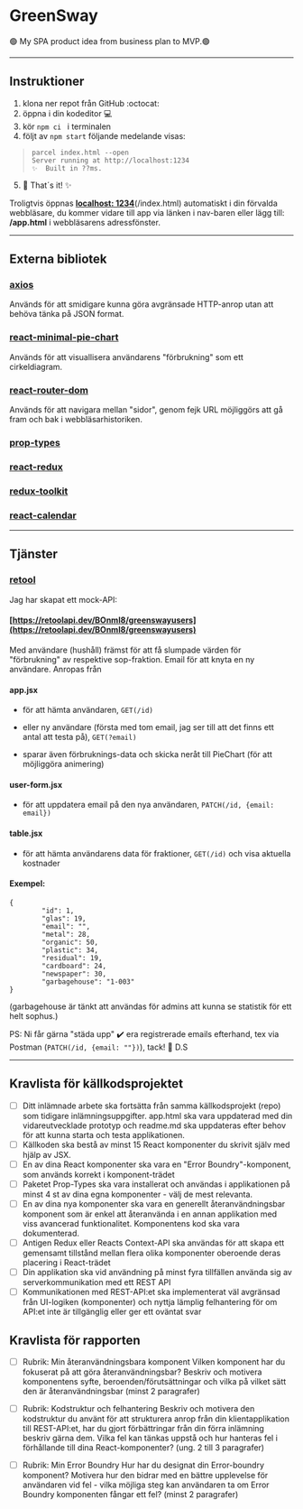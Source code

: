 # GreenSway
🟢 My SPA product idea from business plan to MVP.🟢
________________________________________________________________________________________________________________________________________________________________________________
## Instruktioner

1. klona ner repot från GitHub :octocat:
2. öppna i din kodeditor :computer:
3. kör ```npm ci ``` i terminalen 
4. följt av ```npm start``` följande medelande visas: 
 > ```green-sway@1.0.0 start
 > parcel index.html --open
 > Server running at http://localhost:1234 
 > ✨  Built in ??ms.

5. 🚀 That´s it!  ✨

Troligtvis öppnas **[localhost: 1234](http://localhost:1234)**(/index.html) automatiskt i din förvalda webbläsare, du kommer vidare till app via länken i nav-baren eller lägg till: **/app.html** i webbläsarens adressfönster.
________________________________________________________________________________________________________________________________________________________________________________
## Externa bibliotek

### [axios](https://www.npmjs.com/package/axios)
Används för att smidigare kunna göra avgränsade HTTP-anrop utan att behöva tänka på JSON format.

### [react-minimal-pie-chart](https://www.npmjs.com/package/react-minimal-pie-chart)
Används för att visuallisera användarens "förbrukning" som ett cirkeldiagram.

### [react-router-dom](https://www.npmjs.com/package/react-router-dom)
Används för att navigara mellan "sidor", genom fejk URL möjliggörs att gå fram och bak i webbläsarhistoriken.

### [prop-types](https://www.npmjs.com/package/proptypes)

### [react-redux](https://www.npmjs.com/package/react-redux)

### [redux-toolkit](https://www.npmjs.com/package/@reduxjs/toolkit)

### [react-calendar](https://www.npmjs.com/package/react-calendar)
________________________________________________________________________________________________________________________________________________________________________________
## Tjänster

### [retool](https://retool.com/api-generator/)
Jag har skapat ett mock-API: 
#### [https://retoolapi.dev/BOnmI8/greenswayusers](https://retoolapi.dev/BOnmI8/greenswayusers)
Med användare (hushåll) främst för att få slumpade värden för "förbrukning" av respektive sop-fraktion. Email för att knyta en ny användare. 
Anropas från 
#### app.jsx 
* för att hämta användaren, ```GET(/id)``` 
* eller ny användare (första med tom email, jag ser till att det finns ett antal att testa på), ```GET(?email)```

* sparar även förbruknings-data och skicka neråt till PieChart (för att möjliggöra animering)
#### user-form.jsx
* för att uppdatera email på den nya användaren, ```PATCH(/id, {email: email})``` 
#### table.jsx
* för att hämta användarens data för fraktioner, ```GET(/id)``` och visa aktuella kostnader
#### Exempel:
```
{
        "id": 1,
        "glas": 19,
        "email": "",
        "metal": 28,
        "organic": 50,
        "plastic": 34,
        "residual": 19,
        "cardboard": 24,
        "newspaper": 30,
        "garbagehouse": "1-003"
}
```
(garbagehouse är tänkt att användas för admins att kunna se statistik för ett helt sophus.)

  PS: Ni får gärna "städa upp" ✔️ era registrerade emails efterhand, tex via Postman (```PATCH(/id, {email: ""})```), tack! 🤗 D.S 


________________________________________________________________________________________________________________________________________________________________________________
## Kravlista för källkodsprojektet

- [ ] Ditt inlämnade arbete ska fortsätta från samma källkodsprojekt (repo) som tidigare inlämningsuppgifter. app.html ska vara uppdaterad med din vidareutvecklade prototyp och readme.md ska uppdateras efter behov för att kunna starta och testa applikationen.
- [ ] Källkoden ska bestå av minst 15 React komponenter du skrivit själv med hjälp av JSX.
- [ ] En av dina React komponenter ska vara en "Error Boundry"-komponent, som används korrekt i komponent-trädet
- [ ] Paketet Prop-Types ska vara installerat och användas i applikationen på minst 4 st av dina egna komponenter - välj de mest relevanta.
- [ ] En av dina nya komponenter ska vara en generellt återanvändningsbar komponent som är enkel att återanvända i en annan applikation med viss avancerad funktionalitet. Komponentens kod ska vara dokumenterad.
- [ ] Antigen Redux eller Reacts Context-API ska användas för att skapa ett gemensamt tillstånd mellan flera olika komponenter oberoende deras placering i React-trädet
- [ ] Din applikation ska vid användning på minst fyra tillfällen använda sig av serverkommunikation med ett REST API
- [ ] Kommunikationen med REST-API:et ska implementerat väl avgränsad från UI-logiken (komponenter) och nyttja lämplig felhantering för om API:et inte är tillgänglig eller ger ett oväntat svar

## Kravlista för rapporten

- [ ] Rubrik: Min återanvändningsbara komponent
Vilken komponent har du fokuserat på att göra återanvändningsbar? Beskriv och motivera komponentens syfte, beroenden/förutsättningar och vilka på vilket sätt den är återanvändningsbar (minst 2 paragrafer)
- [ ] Rubrik: Kodstruktur och felhantering
Beskriv och motivera den kodstruktur du använt för att strukturera anrop från din klientapplikation till REST-API:et, har du gjort förbättringar från din förra inlämning beskriv gärna dem. Vilka fel kan tänkas uppstå och hur hanteras fel i förhållande till dina React-komponenter? (ung. 2 till 3 paragrafer)
- [ ] Rubrik: Min Error Boundry
Hur har du designat din Error-boundry komponent? Motivera hur den bidrar med en bättre upplevelse för användaren vid fel - vilka möjliga steg kan användaren ta om Error Boundry komponenten fångar ett fel? (minst 2 paragrafer)

